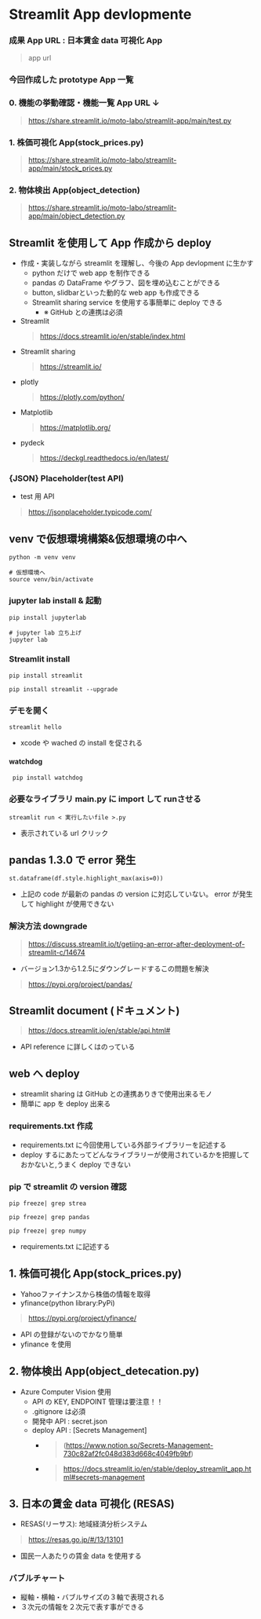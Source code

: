 # Streamlit App devlopmente
### 成果 App URL :  日本賃金 data 可視化 App
> app url
### 今回作成した prototype App 一覧
### 0. 機能の挙動確認・機能一覧 App URL ↓
> https://share.streamlit.io/moto-labo/streamlit-app/main/test.py
### 1. 株価可視化 App(stock_prices.py)
> https://share.streamlit.io/moto-labo/streamlit-app/main/stock_prices.py
### 2. 物体検出 App(object_detection)
> https://share.streamlit.io/moto-labo/streamlit-app/main/object_detection.py
## Streamlit を使用して App 作成から deploy
- 作成・実装しながら streamlit を理解し、今後の App devlopment に生かす
  - python だけで web app を制作できる
  - pandas の DataFrame やグラフ、図を埋め込むことができる
  - button, slidbarといった動的な web app も作成できる
  - Streamlit sharing service を使用する事簡単に deploy できる
    - ※ GitHub との連携は必須
- Streamlit
  > https://docs.streamlit.io/en/stable/index.html
- Streamlit sharing
  > https://streamlit.io/
- plotly
  > https://plotly.com/python/
- Matplotlib
  > https://matplotlib.org/
- pydeck
  > https://deckgl.readthedocs.io/en/latest/
### {JSON} Placeholder(test API)
- test 用 API
> https://jsonplaceholder.typicode.com/
## venv で仮想環境構築&仮想環境の中へ
    python -m venv venv

    # 仮想環境へ
    source venv/bin/activate
### jupyter lab install & 起動
    pip install jupyterlab

    # jupyter lab 立ち上げ
    jupyter lab
### Streamlit install
    pip install streamlit

    pip install streamlit --upgrade
### デモを開く
    streamlit hello
- xcode や wached の install を促される
#### watchdog
     pip install watchdog
### 必要なライブラリ main.py に import して runさせる
    streamlit run < 実行したいfile >.py
- 表示されている url クリック
## pandas 1.3.0 で error 発生
    st.dataframe(df.style.highlight_max(axis=0))
- 上記の code が最新の pandas の version に対応していない。 error が発生して highlight が使用できない
### 解決方法 downgrade
> https://discuss.streamlit.io/t/getiing-an-error-after-deployment-of-streamlit-c/14674
- バージョン1.3から1.2.5にダウングレードするこの問題を解決
>https://pypi.org/project/pandas/
## Streamlit document (ドキュメント)
> https://docs.streamlit.io/en/stable/api.html#
- API reference に詳しくはのっている
## web へ deploy
- streamlit sharing は GitHub との連携ありきで使用出来るモノ
- 簡単に app を deploy 出来る
### requirements.txt 作成
- requirements.txt に今回使用している外部ライブラリーを記述する
- deploy するにあたってどんなライブラリーが使用されているかを把握しておかないと,うまく deploy できない
### pip で streamlit の version 確認
    pip freeze| grep strea

    pip freeze| grep pandas

    pip freeze| grep numpy
- requirements.txt に記述する
## 1. 株価可視化 App(stock_prices.py)
- Yahooファイナンスから株価の情報を取得
- yfinance(python library:PyPi)
> https://pypi.org/project/yfinance/
  - API の登録がないのでかなり簡単
  - yfinance を使用
## 2. 物体検出 App(object_detecation.py)
   - Azure Computer Vision 使用
     - API の KEY, ENDPOINT 管理は要注意！！
     - .gitignore は必須
     - 開発中  API : secret.json
     - deploy API : [Secrets Management]
       - >(https://www.notion.so/Secrets-Management-730c82af2fc048d383d668c4049fb9bf)
       - >https://docs.streamlit.io/en/stable/deploy_streamlit_app.html#secrets-management
## 3. 日本の賃金 data 可視化 (RESAS)
- RESAS(リーサス): 地域経済分析システム
> https://resas.go.jp/#/13/13101
  - 国民一人あたりの賃金 data を使用する
### バブルチャート
- 縦軸・横軸・バブルサイズの３軸で表現される
- ３次元の情報を２次元で表す事ができる
